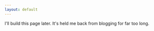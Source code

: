 ```yaml
---
layout: default
---
```


I'll build this page later. It's held me back from blogging for far too long.
